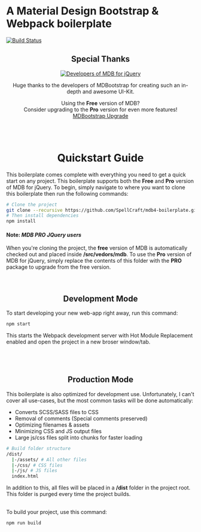 # A Material Design Bootstrap & Webpack boilerplate

[![Build Status](https://travis-ci.org/SpellCraft/mdb4-boilerplate.svg?branch=master)](https://travis-ci.org/SpellCraft/mdb4-boilerplate)

<h2 align="center"><b>Special Thanks</b></h2>
<p align="center" style="text-align:center;">
    <a href="https://mdbootstrap.com" target="_blank">
        <img src="https://mdbootstrap.com/img/logo/mdb-transparent-250px.png" alt="Developers of MDB for jQuery">
    </a>
</p>
<p align="center">Huge thanks to the developers of MDBootstrap for creating such an in-depth and awesome UI-Kit.</p>
<p align="center">
    Using the <b>Free</b> version of MDB?<br>
    Consider upgrading to the <b>Pro</b> version for even more features!<br>
    <a href="https://mdbootstrap.com/material-design-for-bootstrap/?utm_ref_id=29943" target="_blank">MDBootstrap Upgrade</a>
</p>
<br>
<br>
<h1 align="center"><b>Quickstart Guide</b></h1>

This boilerplate comes complete with everything you need to get a quick start on any project. This boilerplate supports both the **Free** and **Pro** version of MDB for jQuery.
To begin, simply navigate to where you want to clone this boilerplate then run the following commands:
```bash
# Clone the project
git clone --recursive https://github.com/SpellCraft/mdb4-boilerplate.git
# Then install dependencies
npm install
```


#### **Note:** ***MDB PRO JQuery users***
When you're cloning the project, the **free** version of MDB is automatically checked out and placed inside **/src/vedors/mdb**. To use the **Pro** version of MDB for jQuery, simply replace the contents of this folder with the **PRO** package to upgrade from the free version.
<br>
<br>
<br>
<h2 align="center"><b>Development Mode</b></h2>

To start developing your new web-app right away, run this command:
```bash
npm start
```
This starts the Webpack development server with Hot Module Replacement enabled and open the project in a new broser window/tab.
<br>
<br>
<br>
<br>
<h2 align="center"><b>Production Mode</b></h2>

This boilerplate is also optimized for development use. Unfortunately, I can't cover all use-cases, but the most common tasks will be done automatically:

* Converts SCSS/SASS files to CSS
* Removal of comments (Special comments preserved)
* Optimizing filenames & assets
* Minimizing CSS and JS output files
* Large js/css files split into chunks for faster loading
```bash
# Build folder structure
/dist/
  |-/assets/ # All other files
  |-/css/ # CSS files
  |-/js/ # JS files
  index.html
```
In addition to this, all files will be placed in a **/dist** folder in the project root. This folder is purged every time the project builds.
<br><br>

To build your project, use this command:
```bash
npm run build
```
